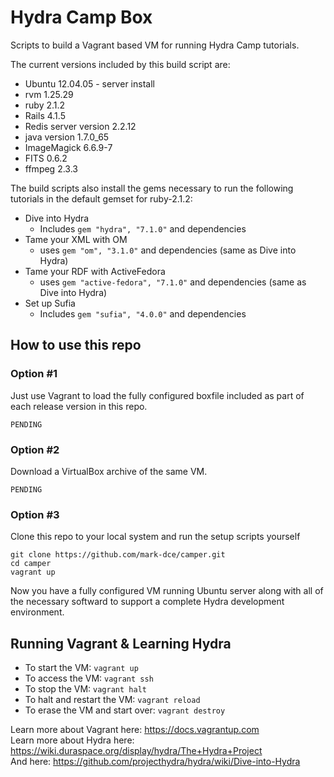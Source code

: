 Hydra Camp Box
==============

Scripts to build a Vagrant based VM for running Hydra Camp tutorials.

The current versions included by this build script are:

* Ubuntu 12.04.05 - server install
* rvm 1.25.29
* ruby 2.1.2
* Rails 4.1.5
* Redis server version 2.2.12
* java version 1.7.0_65 
* ImageMagick 6.6.9-7
* FITS 0.6.2
* ffmpeg 2.3.3

The build scripts also install the gems necessary to run the following tutorials in the default gemset for ruby-2.1.2:

* Dive into Hydra
    * Includes `gem "hydra", "7.1.0"` and dependencies
* Tame your XML with OM
	* uses `gem "om", "3.1.0"` and dependencies (same as Dive into Hydra)
* Tame your RDF with ActiveFedora
	* uses `gem "active-fedora", "7.1.0"` and dependencies (same as Dive into Hydra)
* Set up Sufia
    * Includes `gem "sufia", "4.0.0"` and dependencies

How to use this repo
--------------------

### Option #1 ###
Just use Vagrant to load the fully configured boxfile included as part of each release version in this repo.

    PENDING

### Option #2 ###
Download a VirtualBox archive of the same VM.

    PENDING

### Option #3 ###
Clone this repo to your local system and run the setup scripts yourself

    git clone https://github.com/mark-dce/camper.git
	cd camper
    vagrant up
    
Now you have a fully configured VM running Ubuntu server along with all of the necessary softward to support a complete Hydra development environment.


Running Vagrant & Learning Hydra
--------------------------------

* To start the VM: `vagrant up`
* To access the VM: `vagrant ssh`
* To stop the VM: `vagrant halt`
* To halt and restart the VM: `vagrant reload`
* To erase the VM and start over: `vagrant destroy`

Learn more about Vagrant here: https://docs.vagrantup.com  
Learn more about Hydra here: https://wiki.duraspace.org/display/hydra/The+Hydra+Project  
And here: https://github.com/projecthydra/hydra/wiki/Dive-into-Hydra  


